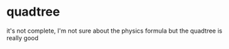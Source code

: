 # quadtree
it's not complete, I'm not sure about the physics formula
but the quadtree is really good
